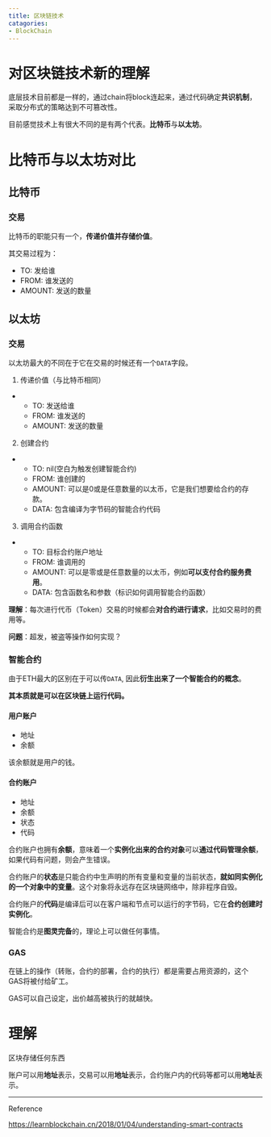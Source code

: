 ```yaml
---
title: 区块链技术
catagories:
- BlockChain
---
```


# 对区块链技术新的理解

底层技术目前都是一样的，通过chain将block连起来，通过代码确定**共识机制**，采取分布式的策略达到不可篡改性。

目前感觉技术上有很大不同的是有两个代表。**比特币**与**以太坊**。

# 比特币与以太坊对比

## 比特币

### 交易

比特币的职能只有一个，**传递价值并存储价值**。

其交易过程为：

- TO: 发给谁
- FROM: 谁发送的
- AMOUNT: 发送的数量

## 以太坊

### 交易

以太坊最大的不同在于它在交易的时候还有一个`DATA`字段。

1. 传递价值（与比特币相同）
- - TO: 发送给谁
  - FROM: 谁发送的
  - AMOUNT: 发送的数量
2. 创建合约
- - TO: nil(空白为触发创建智能合约)
  - FROM: 谁创建的
  - AMOUNT: 可以是0或是任意数量的以太币，它是我们想要给合约的存款。
  - DATA: 包含编译为字节码的智能合约代码
3. 调用合约函数
- - TO: 目标合约账户地址
  - FROM: 谁调用的
  - AMOUNT: 可以是零或是任意数量的以太币，例如**可以支付合约服务费用**。
  - DATA: 包含函数名和参数（标识如何调用智能合约函数）

**理解**：每次进行代币（Token）交易的时候都会**对合约进行请求**，比如交易时的费用等。

**问题**：超发，被盗等操作如何实现？

### 智能合约

由于ETH最大的区别在于可以传`DATA`, 因此**衍生出来了一个智能合约的概念**。

**其本质就是可以在区块链上运行代码。**

#### 用户账户

- 地址
- 余额

该余额就是用户的钱。

#### 合约账户

- 地址
- 余额
- 状态
- 代码

合约账户也拥有**余额**，意味着一个**实例化出来的合约对象**可以**通过代码管理余额**，如果代码有问题，则会产生错误。

合约账户的**状态**是只能合约中生声明的所有变量和变量的当前状态，**就如同实例化的一个对象中的变量**。这个对象将永远存在区块链网络中，除非程序自毁。

合约账户的**代码**是编译后可以在客户端和节点可以运行的字节码，它在**合约创建时实例化**。

智能合约是**图灵完备**的，理论上可以做任何事情。

### GAS

在链上的操作（转账，合约的部署，合约的执行）都是需要占用资源的，这个GAS将被付给矿工。

GAS可以自己设定，出价越高被执行的就越快。

# 理解

区块存储任何东西

账户可以用**地址**表示，交易可以用**地址**表示，合约账户内的代码等都可以用**地址**表示。







----

Reference

https://learnblockchain.cn/2018/01/04/understanding-smart-contracts